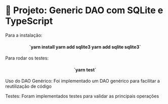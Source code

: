 # 📌 Projeto: Generic DAO com SQLite e TypeScript

Para a instalação:
<h4 align="center">
`yarn install
yarn add sqlite3
yarn add sqlite sqlite3`
</h4>

Para rodar os testes:
<h4 align="center">
`yarn test`
</h4>
Uso do DAO Genérico: 
Foi implementado um DAO genérico para facilitar a reutilização de código

Testes: 
Foram implementados testes para validar as principais operações
